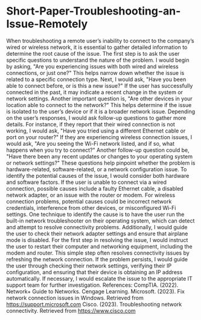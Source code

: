 # Short-Paper-Troubleshooting-an-Issue-Remotely

When troubleshooting a remote user’s inability to connect to the company’s wired or wireless network, it is essential to gather detailed information to determine the root cause of the issue. The first step is to ask the user specific questions to understand the nature of the problem. I would begin by asking, "Are you experiencing issues with both wired and wireless connections, or just one?" This helps narrow down whether the issue is related to a specific connection type. Next, I would ask, "Have you been able to connect before, or is this a new issue?" If the user has successfully connected in the past, it may indicate a recent change in the system or network settings. Another important question is, "Are other devices in your location able to connect to the network?" This helps determine if the issue is isolated to the user’s device or if it is a broader network issue.
    Depending on the user’s responses, I would ask follow-up questions to gather more details. For instance, if they report that their wired connection is not working, I would ask, "Have you tried using a different Ethernet cable or port on your router?" If they are experiencing wireless connection issues, I would ask, "Are you seeing the Wi-Fi network listed, and if so, what happens when you try to connect?" Another follow-up question could be, "Have there been any recent updates or changes to your operating system or network settings?" These questions help pinpoint whether the problem is hardware-related, software-related, or a network configuration issue.
    To identify the potential causes of the issue, I would consider both hardware and software factors. If the user is unable to connect via a wired connection, possible causes include a faulty Ethernet cable, a disabled network adapter, or an issue with the router or modem. For wireless connection problems, potential causes could be incorrect network credentials, interference from other devices, or misconfigured Wi-Fi settings. One technique to identify the cause is to have the user run the built-in network troubleshooter on their operating system, which can detect and attempt to resolve connectivity problems. Additionally, I would guide the user to check their network adapter settings and ensure that airplane mode is disabled.
     For the first step in resolving the issue, I would instruct the user to restart their computer and networking equipment, including the modem and router. This simple step often resolves connectivity issues by refreshing the network connection. If the problem persists, I would guide the user through checking their network settings, verifying their IP configuration, and ensuring that their device is obtaining an IP address automatically. If necessary, I would escalate the issue to the appropriate IT support team for further investigation.
References:
CompTIA. (2022). Network+ Guide to Networks. Cengage Learning.
Microsoft. (2023). Fix network connection issues in Windows. Retrieved from https://support.microsoft.com
Cisco. (2023). Troubleshooting network connectivity. Retrieved from https://www.cisco.com
